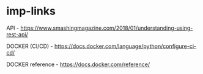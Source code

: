 # imp-links

API -
https://www.smashingmagazine.com/2018/01/understanding-using-rest-api/

DOCKER (CI/CD) - 
https://docs.docker.com/language/python/configure-ci-cd/

DOCKER reference -
https://docs.docker.com/reference/


